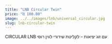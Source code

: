 ```yaml
---
title: "LNB Circular Twin"
price: "₪ 100.00"
image: ../../images/lnb/universal_circular.jpg
slug: lnb-circular-twin
---
```


CIRCULAR LNB עם זוג יציאות – לקליטת שידורי לווין רוסי
